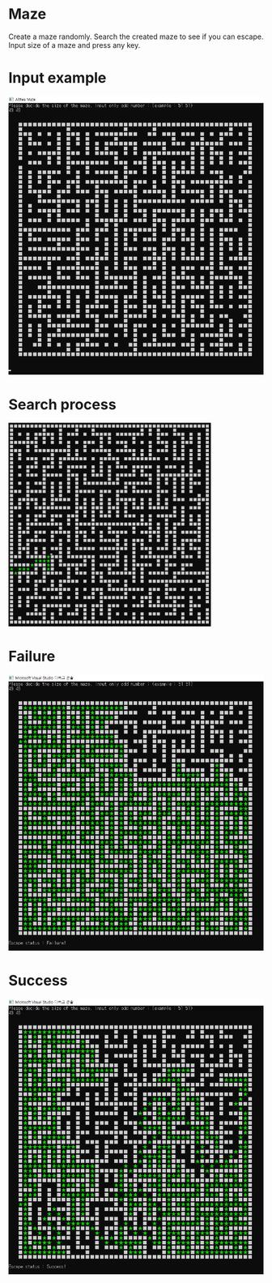 # Maze
Create a maze randomly. Search the created maze to see if you can escape. </br>
Input size of a maze and press any key. </br>

# Input example
![alt-tag](img/process1.PNG)

# Search process
![alt-tag](img/search_process.gif)

# Failure
![alt-tag](img/escape_fail.PNG)

# Success
![alt-tag](img/escape_success.PNG)


